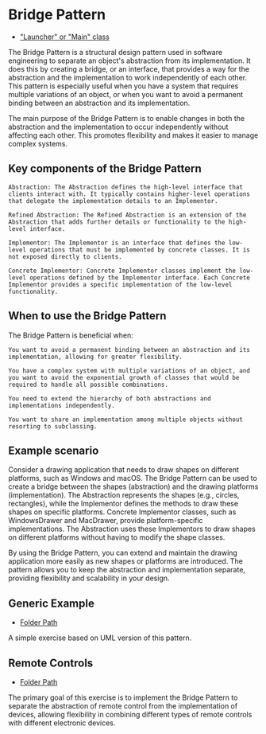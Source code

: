 # Bridge Pattern

- ["Launcher" or "Main" class](./src/main/java/it/gb/BridgePattern.java)

The Bridge Pattern is a structural design pattern used in software engineering to separate an object's abstraction from its implementation. It does this by creating a bridge, or an interface, that provides a way for the abstraction and the implementation to work independently of each other. This pattern is especially useful when you have a system that requires multiple variations of an object, or when you want to avoid a permanent binding between an abstraction and its implementation.

The main purpose of the Bridge Pattern is to enable changes in both the abstraction and the implementation to occur independently without affecting each other. This promotes flexibility and makes it easier to manage complex systems.

## Key components of the Bridge Pattern

    Abstraction: The Abstraction defines the high-level interface that clients interact with. It typically contains higher-level operations that delegate the implementation details to an Implementor.

    Refined Abstraction: The Refined Abstraction is an extension of the Abstraction that adds further details or functionality to the high-level interface.

    Implementor: The Implementor is an interface that defines the low-level operations that must be implemented by concrete classes. It is not exposed directly to clients.

    Concrete Implementor: Concrete Implementor classes implement the low-level operations defined by the Implementor interface. Each Concrete Implementor provides a specific implementation of the low-level functionality.

## When to use the Bridge Pattern

The Bridge Pattern is beneficial when:

    You want to avoid a permanent binding between an abstraction and its implementation, allowing for greater flexibility.

    You have a complex system with multiple variations of an object, and you want to avoid the exponential growth of classes that would be required to handle all possible combinations.

    You need to extend the hierarchy of both abstractions and implementations independently.

    You want to share an implementation among multiple objects without resorting to subclassing.

## Example scenario

Consider a drawing application that needs to draw shapes on different platforms, such as Windows and macOS. The Bridge Pattern can be used to create a bridge between the shapes (abstraction) and the drawing platforms (implementation). The Abstraction represents the shapes (e.g., circles, rectangles), while the Implementor defines the methods to draw these shapes on specific platforms. Concrete Implementor classes, such as WindowsDrawer and MacDrawer, provide platform-specific implementations. The Abstraction uses these Implementors to draw shapes on different platforms without having to modify the shape classes.

By using the Bridge Pattern, you can extend and maintain the drawing application more easily as new shapes or platforms are introduced. The pattern allows you to keep the abstraction and implementation separate, providing flexibility and scalability in your design.

## Generic Example

- [Folder Path](./src/main/java/it/gb/generic)

A simple exercise based on UML version of this pattern.

## Remote Controls

- [Folder Path](./src/main/java/it/gb/remoteControls)

The primary goal of this exercise is to implement the Bridge Pattern to separate the abstraction of remote control from the implementation of devices, allowing flexibility in combining different types of remote controls with different electronic devices.
